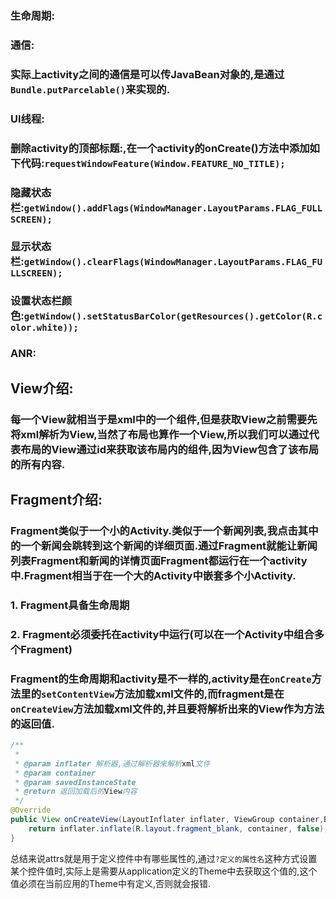 ### 生命周期:
### 通信:
### 实际上activity之间的通信是可以传JavaBean对象的,是通过`Bundle.putParcelable()`来实现的.
### UI线程:
### 删除activity的顶部标题:,在一个activity的onCreate()方法中添加如下代码:`requestWindowFeature(Window.FEATURE_NO_TITLE);`
### 隐藏状态栏:`getWindow().addFlags(WindowManager.LayoutParams.FLAG_FULLSCREEN);`
### 显示状态栏:`getWindow().clearFlags(WindowManager.LayoutParams.FLAG_FULLSCREEN);`
### 设置状态栏颜色:`getWindow().setStatusBarColor(getResources().getColor(R.color.white));`
### ANR:
## View介绍:
### 每一个View就相当于是xml中的一个组件,但是获取View之前需要先将xml解析为View,当然了布局也算作一个View,所以我们可以通过代表布局的View通过id来获取该布局内的组件,因为View包含了该布局的所有内容.
## Fragment介绍:
### Fragment类似于一个小的Activity.类似于一个新闻列表,我点击其中的一个新闻会跳转到这个新闻的详细页面.通过Fragment就能让新闻列表Fragment和新闻的详情页面Fragment都运行在一个activity中.Fragment相当于在一个大的Activity中嵌套多个小Activity.
### 1. Fragment具备生命周期
### 2. Fragment必须委托在activity中运行(可以在一个Activity中组合多个Fragment)
### Fragment的生命周期和activity是不一样的,activity是在`onCreate`方法里的`setContentView`方法加载xml文件的,而fragment是在`onCreateView`方法加载xml文件的,并且要将解析出来的View作为方法的返回值.
```java
/**
 *
 * @param inflater 解析器,通过解析器来解析xml文件
 * @param container
 * @param savedInstanceState
 * @return 返回加载后的View内容
 */
@Override
public View onCreateView(LayoutInflater inflater, ViewGroup container,Bundle savedInstanceState) {
    return inflater.inflate(R.layout.fragment_blank, container, false);
}
```

总结来说attrs就是用于定义控件中有哪些属性的,通过`?定义的属性名`这种方式设置某个控件值时,实际上是需要从application定义的Theme中去获取这个值的,这个值必须在当前应用的Theme中有定义,否则就会报错.